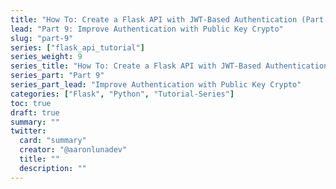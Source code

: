 ```yaml
---
title: "How To: Create a Flask API with JWT-Based Authentication (Part 9)"
lead: "Part 9: Improve Authentication with Public Key Crypto"
slug: "part-9"
series: ["flask_api_tutorial"]
series_weight: 9
series_title: "How To: Create a Flask API with JWT-Based Authentication"
series_part: "Part 9"
series_part_lead: "Improve Authentication with Public Key Crypto"
categories: ["Flask", "Python", "Tutorial-Series"]
toc: true
draft: true
summary: ""
twitter:
  card: "summary"
  creator: "@aaronlunadev"
  title: ""
  description: ""
---
```

